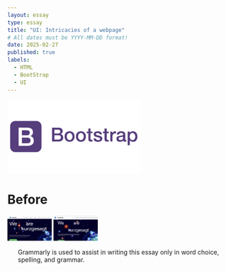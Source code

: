 ```yaml
---
layout: essay
type: essay
title: "UI: Intricacies of a webpage"
# All dates must be YYYY-MM-DD format!
date: 2025-02-27
published: true
labels:
  - HTML
  - BootStrap
  - UI
---
```


<img width="300px" class="rounded float-start pe-4" src="../img/UI-reflect/bootstrap-logo.png">

# Before

<img width="100px" class="rounded float-start pe-4" src="../img/UI-reflect/kurzgesagt-home-port.png">
<img width="100px" class="rounded float-end pe-4" src="../img/UI-reflect/my-kurzgesagt-home-port.png">




<ul>Grammarly is used to assist in writing this essay only in word choice, spelling, and grammar.</ul>

